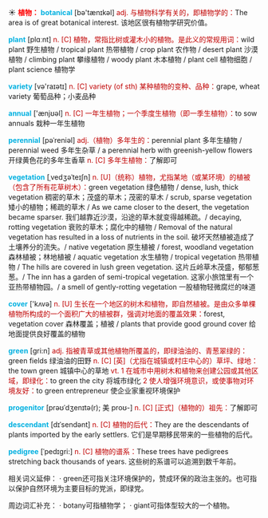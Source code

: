 ☀ <font color="red">**植物：**</font>
<font color="sky blue">**botanical**</font> [bə'tænɪkəl] 
<font color="#c00000">adj. 与植物科学有关的，即植物学的：</font>The area is of great botanical interest. 该地区很有植物学研究价值。

<font color="sky blue">**plant**</font> [plɑːnt] 
<font color="#c00000">n. [C] 植物，常指比树或灌木小的植物。是此义的常规用词：</font>wild plant 野生植物 / tropical plant 热带植物 / crop plant 农作物 / desert plant 沙漠植物 / climbing plant 攀缘植物 / woody plant 木本植物 / plant cell 植物细胞 / plant science 植物学
           
<font color="sky blue">**variety**</font> [və'raɪətɪ] 
<font color="#c00000">n. [C] variety (of sth) 某种植物的变种、品种：</font>grape, wheat variety 葡萄品种；小麦品种

<font color="sky blue">**annual**</font> ['ænjʊəl] 
<font color="#c00000">n. [C] 一年生植物；一个季度生植物（即一季生植物）：</font>to sow annuals 栽种一年生植物
           
<font color="sky blue">**perennial**</font> [pəˈreniəl]
<font color="#c00000">adj.（植物）多年生的：</font>perennial plant 多年生植物 / perennial weed 多年生杂草 / a perennial herb with greenish-yellow flowers 开绿黄色花的多年生香草 <font color="#c00000">n. [C] 多年生植物：</font>了解即可

<font color="sky blue">**vegetation**</font> [ˌvedʒəˈteɪʃn]
<font color="#c00000">n. [U]（统称）植物，尤指某地（或某环境）的植被（包含了所有花草树木）：</font>green vegetation 绿色植物 / dense, lush, thick vegetation 稠密的草木；茂盛的草木；茂密的草木 / scrub, sparse vegetation 矮小的植物；稀疏的草木 / As we came closer to the desert, the vegetation became sparser. 我们越靠近沙漠，沿途的草木就变得越稀疏。/ decaying, rotting vegetation 衰败的草木；腐化中的植物 / Removal of the natural vegetation has resulted in a loss of nutrients in the soil. 破坏天然植被造成了土壤养分的流失。/ native vegetation 原生植被 / forest, woodland vegetation 森林植被；林地植被 / aquatic vegetation 水生植物 / tropical vegetation 热带植物 / The hills are covered in lush green vegetation. 这片丘岭草木茂盛，郁郁葱葱。/ The inn has a garden of semi-tropical vegetation. 这家小旅馆里有一个亚热带植物园。/ a smell of gently-rotting vegetation 一股植物轻微腐烂的味道

<font color="sky blue">**cover**</font> ['kʌvə] 
<font color="#c00000">n. [U] 生长在一个地区的树木和植物，即自然植被。是由众多单棵植物所构成的一个面积广大的植被群，强调对地面的覆盖效果：</font>forest, vegetation cover 森林覆盖；植被 / plants that provide good ground cover 给地面提供良好覆盖的植物

<font color="sky blue">**green**</font> [ɡri:n] 
<font color="#c00000">adj. 指被青草或其他植物所覆盖的，即绿油油的、青葱翠绿的：</font>green fields 绿油油的田野 <font color="#c00000">n. [C] [英]（尤指在城镇或村庄中心的）草坪、绿地：</font>the town green 城镇中心的草地 <font color="#c00000">vt. 1 在城市中用树木和植物来创建公园或其他区域，即绿化：</font>to green the city 将城市绿化 <font color="#c00000">2 使人增强环境意识，或使事物对环境友好：</font>to green entrepreneur 使企业家重视环境保护
           
<font color="sky blue">**progenitor**</font> [prəʊˈdʒenɪtə(r); 美 proʊ-]
<font color="#c00000">n. [C] [正式]（植物的）祖先：</font>了解即可                    

<font color="sky blue">**descendant**</font> [dɪˈsendənt]
<font color="#c00000">n. [C] 植物的后代：</font>They are the descendants of plants imported by the early settlers. 它们是早期移民带来的一些植物的后代。
           
<font color="sky blue">**pedigree**</font> [ˈpedɪgri:]
<font color="#c00000">n. [C] 植物的谱系：</font>These trees have pedigrees stretching back thousands of years. 这些树的系谱可以追溯到数千年前。

相关词义延伸：
· green还可指关注环境保护的，赞成环保的政治主张的。也可指以保护自然环境为主要目标的党派，即绿党。

周边词汇补充：
· botany可指植物学；
· giant可指体型较大的一个植物。
